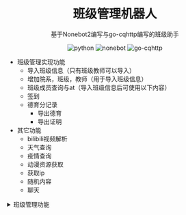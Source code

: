 <h1 align="center">班级管理机器人</h1>

<p align="center">基于Nonebot2编写与go-cqhttp编写的班级助手</p>

<div align="center">
<img src="https://img.shields.io/badge/python-3.8+-blue" alt="python">
<img src="https://img.shields.io/badge/nonebot2-red" alt="nonebot">
<img src="https://img.shields.io/badge/gocqhttp-purple" alt="go-cqhttp">
<br/>
</div>

- 班级管理实现功能
  - 导入班级信息（只有班级教师可以导入）
  - 增加院系，班级，教师（用于导入班级信息）
  - 班级成员查询与at（导入班级信息后可使用以下内容）
  - 签到
  - 德育分记录
    - 导出德育
    - 导出证明
- 其它功能
  - bilibili视频解析
  - 天气查询
  - 疫情查询
  - 动漫资源获取
  - 获取ip
  - 随机内容
  - 聊天

<details>
    <summary>班级管理功能</summary>
</details>